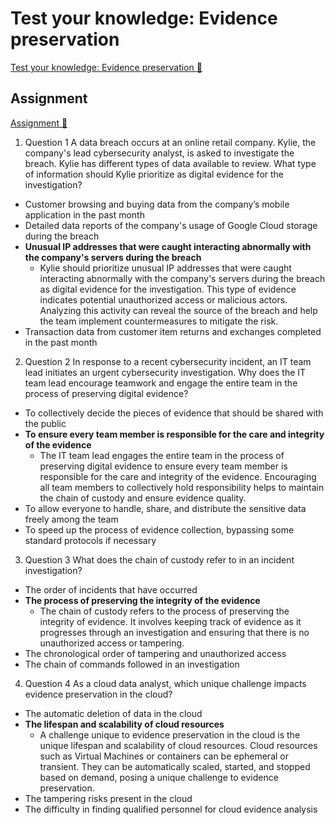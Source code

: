 # Test your knowledge: Evidence preservation

[Test your knowledge: Evidence preservation 🔗](https://www.coursera.org/learn/detect-respond-and-recover-from-cloud-cybersecurity-attacks/assignment-submission/zeQO4/test-your-knowledge-evidence-preservation)

## Assignment

[Assignment 🔗](https://www.coursera.org/learn/detect-respond-and-recover-from-cloud-cybersecurity-attacks/assignment-submission/zeQO4/test-your-knowledge-evidence-preservation/attempt)

1.  Question 1
    A data breach occurs at an online retail company. Kylie, the company's lead cybersecurity analyst, is asked to investigate the breach. Kylie has different types of data available to review. What type of information should Kylie prioritize as digital evidence for the investigation?

- Customer browsing and buying data from the company’s mobile application in the past month
- Detailed data reports of the company's usage of Google Cloud storage during the breach
- **Unusual IP addresses that were caught interacting abnormally with the company's servers during the breach**
  - Kylie should prioritize unusual IP addresses that were caught interacting abnormally with the company's servers during the breach as digital evidence for the investigation. This type of evidence indicates potential unauthorized access or malicious actors. Analyzing this activity can reveal the source of the breach and help the team implement countermeasures to mitigate the risk.
- Transaction data from customer item returns and exchanges completed in the past month

2. Question 2
   In response to a recent cybersecurity incident, an IT team lead initiates an urgent cybersecurity investigation. Why does the IT team lead encourage teamwork and engage the entire team in the process of preserving digital evidence?

- To collectively decide the pieces of evidence that should be shared with the public
- **To ensure every team member is responsible for the care and integrity of the evidence**
  - The IT team lead engages the entire team in the process of preserving digital evidence to ensure every team member is responsible for the care and integrity of the evidence. Encouraging all team members to collectively hold responsibility helps to maintain the chain of custody and ensure evidence quality.
- To allow everyone to handle, share, and distribute the sensitive data freely among the team
- To speed up the process of evidence collection, bypassing some standard protocols if necessary

3. Question 3
   What does the chain of custody refer to in an incident investigation?

- The order of incidents that have occurred
- **The process of preserving the integrity of the evidence**
  - The chain of custody refers to the process of preserving the integrity of evidence. It involves keeping track of evidence as it progresses through an investigation and ensuring that there is no unauthorized access or tampering.
- The chronological order of tampering and unauthorized access
- The chain of commands followed in an investigation

4. Question 4
   As a cloud data analyst, which unique challenge impacts evidence preservation in the cloud?

- The automatic deletion of data in the cloud
- **The lifespan and scalability of cloud resources**
  - A challenge unique to evidence preservation in the cloud is the unique lifespan and scalability of cloud resources. Cloud resources such as Virtual Machines or containers can be ephemeral or transient. They can be automatically scaled, started, and stopped based on demand, posing a unique challenge to evidence preservation.
- The tampering risks present in the cloud
- The difficulty in finding qualified personnel for cloud evidence analysis
